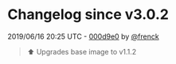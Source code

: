 # Changelog since v3.0.2

2019/06/16 20:25 UTC - [000d9e0](https://github.com/hassio-addons/addon-appdaemon3/commit/000d9e08004d30ade27cee7833a1113a9345c014) by [@frenck](https://github.com/frenck)
> :arrow_up: Upgrades base image to v1.1.2 

